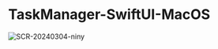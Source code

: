 # TaskManager-SwiftUI-MacOS

![SCR-20240304-niny](https://github.com/MarchTala/TaskManager-SwiftUI-MacOS/assets/20549168/b7034ca3-fe0d-454a-946e-add893ac357a)
